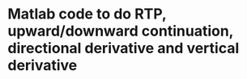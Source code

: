 # Matlab code to do RTP, upward/downward continuation, directional derivative and vertical derivative
